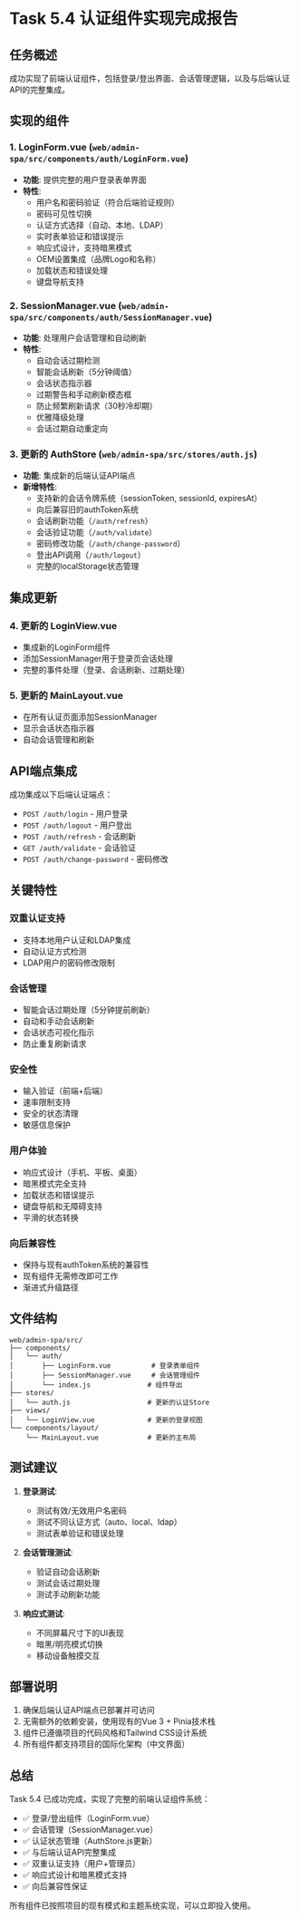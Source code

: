 # Task 5.4 认证组件实现完成报告

## 任务概述
成功实现了前端认证组件，包括登录/登出界面、会话管理逻辑，以及与后端认证API的完整集成。

## 实现的组件

### 1. LoginForm.vue (`web/admin-spa/src/components/auth/LoginForm.vue`)
- **功能**: 提供完整的用户登录表单界面
- **特性**:
  - 用户名和密码验证（符合后端验证规则）
  - 密码可见性切换
  - 认证方式选择（自动、本地、LDAP）
  - 实时表单验证和错误提示
  - 响应式设计，支持暗黑模式
  - OEM设置集成（品牌Logo和名称）
  - 加载状态和错误处理
  - 键盘导航支持

### 2. SessionManager.vue (`web/admin-spa/src/components/auth/SessionManager.vue`)
- **功能**: 处理用户会话管理和自动刷新
- **特性**:
  - 自动会话过期检测
  - 智能会话刷新（5分钟阈值）
  - 会话状态指示器
  - 过期警告和手动刷新模态框
  - 防止频繁刷新请求（30秒冷却期）
  - 优雅降级处理
  - 会话过期自动重定向

### 3. 更新的 AuthStore (`web/admin-spa/src/stores/auth.js`)
- **功能**: 集成新的后端认证API端点
- **新增特性**:
  - 支持新的会话令牌系统（sessionToken, sessionId, expiresAt）
  - 向后兼容旧的authToken系统
  - 会话刷新功能（`/auth/refresh`）
  - 会话验证功能（`/auth/validate`）
  - 密码修改功能（`/auth/change-password`）
  - 登出API调用（`/auth/logout`）
  - 完整的localStorage状态管理

## 集成更新

### 4. 更新的 LoginView.vue
- 集成新的LoginForm组件
- 添加SessionManager用于登录页会话处理
- 完整的事件处理（登录、会话刷新、过期处理）

### 5. 更新的 MainLayout.vue  
- 在所有认证页面添加SessionManager
- 显示会话状态指示器
- 自动会话管理和刷新

## API端点集成

成功集成以下后端认证端点：
- `POST /auth/login` - 用户登录
- `POST /auth/logout` - 用户登出
- `POST /auth/refresh` - 会话刷新
- `GET /auth/validate` - 会话验证
- `POST /auth/change-password` - 密码修改

## 关键特性

### 双重认证支持
- 支持本地用户认证和LDAP集成
- 自动认证方式检测
- LDAP用户的密码修改限制

### 会话管理
- 智能会话过期处理（5分钟提前刷新）
- 自动和手动会话刷新
- 会话状态可视化指示
- 防止重复刷新请求

### 安全性
- 输入验证（前端+后端）
- 速率限制支持
- 安全的状态清理
- 敏感信息保护

### 用户体验
- 响应式设计（手机、平板、桌面）
- 暗黑模式完全支持
- 加载状态和错误提示
- 键盘导航和无障碍支持
- 平滑的状态转换

### 向后兼容性
- 保持与现有authToken系统的兼容性
- 现有组件无需修改即可工作
- 渐进式升级路径

## 文件结构

```
web/admin-spa/src/
├── components/
│   └── auth/
│       ├── LoginForm.vue          # 登录表单组件
│       ├── SessionManager.vue     # 会话管理组件  
│       └── index.js              # 组件导出
├── stores/
│   └── auth.js                   # 更新的认证Store
├── views/
│   └── LoginView.vue             # 更新的登录视图
└── components/layout/
    └── MainLayout.vue            # 更新的主布局
```

## 测试建议

1. **登录测试**:
   - 测试有效/无效用户名密码
   - 测试不同认证方式（auto、local、ldap）
   - 测试表单验证和错误处理

2. **会话管理测试**:
   - 验证自动会话刷新
   - 测试会话过期处理
   - 测试手动刷新功能

3. **响应式测试**:
   - 不同屏幕尺寸下的UI表现
   - 暗黑/明亮模式切换
   - 移动设备触摸交互

## 部署说明

1. 确保后端认证API端点已部署并可访问
2. 无需额外的依赖安装，使用现有的Vue 3 + Pinia技术栈
3. 组件已遵循项目的代码风格和Tailwind CSS设计系统
4. 所有组件都支持项目的国际化架构（中文界面）

## 总结

Task 5.4 已成功完成，实现了完整的前端认证组件系统：
- ✅ 登录/登出组件（LoginForm.vue）
- ✅ 会话管理（SessionManager.vue）  
- ✅ 认证状态管理（AuthStore.js更新）
- ✅ 与后端认证API完整集成
- ✅ 双重认证支持（用户+管理员）
- ✅ 响应式设计和暗黑模式支持
- ✅ 向后兼容性保证

所有组件已按照项目的现有模式和主题系统实现，可以立即投入使用。